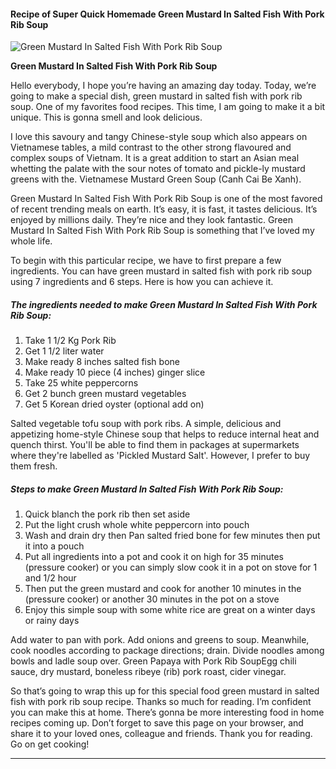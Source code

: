             

#### Recipe of Super Quick Homemade Green Mustard In Salted Fish With Pork Rib Soup

![Green Mustard In Salted Fish With Pork Rib Soup](https://img-global.cpcdn.com/recipes/2dee080b36221bd0/751x532cq70/green-mustard-in-salted-fish-with-pork-rib-soup-recipe-main-photo.jpg)

**Green Mustard In Salted Fish With Pork Rib Soup**

Hello everybody, I hope you’re having an amazing day today. Today, we’re going to make a special dish, green mustard in salted fish with pork rib soup. One of my favorites food recipes. This time, I am going to make it a bit unique. This is gonna smell and look delicious.

I love this savoury and tangy Chinese-style soup which also appears on Vietnamese tables, a mild contrast to the other strong flavoured and complex soups of Vietnam. It is a great addition to start an Asian meal whetting the palate with the sour notes of tomato and pickle-ly mustard greens with the. Vietnamese Mustard Green Soup (Canh Cai Be Xanh).

Green Mustard In Salted Fish With Pork Rib Soup is one of the most favored of recent trending meals on earth. It’s easy, it is fast, it tastes delicious. It’s enjoyed by millions daily. They’re nice and they look fantastic. Green Mustard In Salted Fish With Pork Rib Soup is something that I’ve loved my whole life.

To begin with this particular recipe, we have to first prepare a few ingredients. You can have green mustard in salted fish with pork rib soup using 7 ingredients and 6 steps. Here is how you can achieve it.

##### The ingredients needed to make Green Mustard In Salted Fish With Pork Rib Soup:

1.  Take 1 1/2 Kg Pork Rib
2.  Get 1 1/2 liter water
3.  Make ready 8 inches salted fish bone
4.  Make ready 10 piece (4 inches) ginger slice
5.  Take 25 white peppercorns
6.  Get 2 bunch green mustard vegetables
7.  Get 5 Korean dried oyster (optional add on)

Salted vegetable tofu soup with pork ribs. A simple, delicious and appetizing home-style Chinese soup that helps to reduce internal heat and quench thirst. You'll be able to find them in packages at supermarkets where they're labelled as 'Pickled Mustard Salt'. However, I prefer to buy them fresh.

##### Steps to make Green Mustard In Salted Fish With Pork Rib Soup:

1.  Quick blanch the pork rib then set aside
2.  Put the light crush whole white peppercorn into pouch
3.  Wash and drain dry then Pan salted fried bone for few minutes then put it into a pouch
4.  Put all ingredients into a pot and cook it on high for 35 minutes (pressure cooker) or you can simply slow cook it in a pot on stove for 1 and 1/2 hour
5.  Then put the green mustard and cook for another 10 minutes in the (pressure cooker) or another 30 minutes in the pot on a stove
6.  Enjoy this simple soup with some white rice are great on a winter days or rainy days

Add water to pan with pork. Add onions and greens to soup. Meanwhile, cook noodles according to package directions; drain. Divide noodles among bowls and ladle soup over. Green Papaya with Pork Rib SoupEgg chili sauce, dry mustard, boneless ribeye (rib) pork roast, cider vinegar.

So that’s going to wrap this up for this special food green mustard in salted fish with pork rib soup recipe. Thanks so much for reading. I’m confident you can make this at home. There’s gonna be more interesting food in home recipes coming up. Don’t forget to save this page on your browser, and share it to your loved ones, colleague and friends. Thank you for reading. Go on get cooking!

* * *